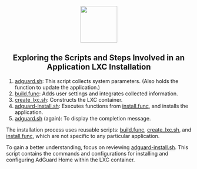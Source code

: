 <div align="center">
<img src="https://raw.githubusercontent.com/Sciruss/ProxmoxVE/main/misc/images/logo.png" height="100px" />
</div>
<h2><div align="center">Exploring the Scripts and Steps Involved in an Application LXC Installation</div></h2>

1) [adguard.sh](https://github.com/Sciruss/ProxmoxVE/blob/main/ct/adguard.sh): This script collects system parameters. (Also holds the function to update the application.)
2) [build.func](https://github.com/Sciruss/ProxmoxVE/blob/main/misc/build.func): Adds user settings and integrates collected information.
3) [create_lxc.sh](https://github.com/Sciruss/ProxmoxVE/blob/main/misc/create_lxc.sh): Constructs the LXC container.
4) [adguard-install.sh](https://github.com/Sciruss/ProxmoxVE/blob/main/install/adguard-install.sh): Executes functions from [install.func](https://github.com/Sciruss/ProxmoxVE/blob/main/misc/install.func), and installs the application.
5) [adguard.sh](https://github.com/Sciruss/ProxmoxVE/blob/main/ct/adguard.sh) (again): To display the completion message.

The installation process uses reusable scripts: [build.func](https://github.com/Sciruss/ProxmoxVE/blob/main/misc/build.func), [create_lxc.sh](https://github.com/Sciruss/ProxmoxVE/blob/main/misc/create_lxc.sh), and [install.func](https://github.com/Sciruss/ProxmoxVE/blob/main/misc/install.func), which are not specific to any particular application.

To gain a better understanding, focus on reviewing [adguard-install.sh](https://github.com/Sciruss/ProxmoxVE/blob/main/install/adguard-install.sh). This script contains the commands and configurations for installing and configuring AdGuard Home within the LXC container.
